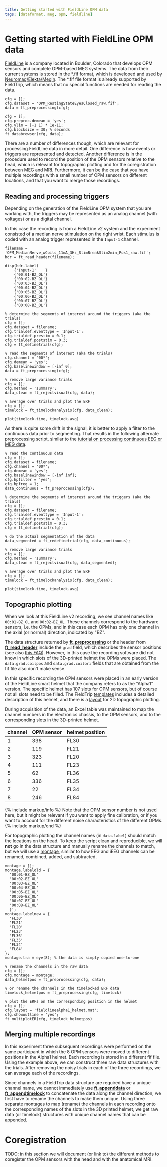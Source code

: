 ```yaml
---
title: Getting started with FieldLine OPM data
tags: [dataformat, meg, opm, fieldline]
---
```


# Getting started with FieldLine OPM data

[FieldLine](https://fieldlineinc.com/) is a company located in Boulder, Colorado that develops OPM sensors and complete OPM-based MEG systems. The data from their current systems is stored in the \*.fif format, which is developed and used by [Neuromag/Elekta/Megin](/getting_started/neuromag). The \*.fif file format is already supported by FieldTrip, which means that no special functions are needed for reading the data.

    cfg = [];
    cfg.dataset = 'OPM_RestingStateEyesClosed_raw.fif';
    data = ft_preprocessing(cfg);
    
    cfg = [];
    cfg.preproc.demean = 'yes';
    cfg.ylim = [-1 1] * 1e-11;
    cfg.blocksize = 30; % seconds
    ft_databrowser(cfg, data);

There are a number of differences though, which are relevant for processing FieldLine data in more detail. One difference is how events or triggers are represented and detected. Another difference is in the procedure used to record the position of the OPM sensors relative to the head, which is relevant for topographic plotting and for the coregistration between MEG and MRI. Furthermore, it can be the case that you have multiple recordings with a small number of OPM sensors on different locations, and that you want to merge those recordings.

## Reading and processing triggers

Depending on the generation of the FieldLine OPM system that you are working with, the triggers may be represented as an analog channel (with voltages) or as a digital channel.

In this case the recording is from a FieldLine v2 system and the experiment consisted of a median nerve stimulation on the right wrist. Each stimulus is coded with an analog trigger represented in the `Input-1` channel.

    filename = 'OPM_MedianNerve_wCoils_11mA_3Hz_StimBreakStim2min_Pos1_raw.fif';
    hdr = ft_read_header(filename);

    disp(hdr.label)
        {'Input-1'    }
        {'00:01-BZ_OL'}
        {'00:02-BZ_OL'}
        {'00:03-BZ_OL'}
        {'00:04-BZ_OL'}
        {'00:05-BZ_OL'}
        {'00:06-BZ_OL'}
        {'00:07-BZ_OL'}
        {'00:08-BZ_OL'}

    % determine the segments of interest around the triggers (aka the trials)
    cfg = [];
    cfg.dataset = filename;
    cfg.trialdef.eventtype = 'Input-1';
    cfg.trialdef.prestim = 0.1;
    cfg.trialdef.poststim = 0.3;
    cfg = ft_definetrial(cfg);

    % read the segments of interest (aka the trials)
    cfg.channel = '00*';
    cfg.demean = 'yes';
    cfg.baselinewindow = [-inf 0];
    data = ft_preprocessing(cfg);

    % remove large variance trials
    cfg = [];
    cfg.method = 'summary';
    data_clean = ft_rejectvisual(cfg, data);

    % average over trials and plot the ERF
    cfg = [];
    timelock = ft_timelockanalysis(cfg, data_clean);

    plot(timelock.time, timelock.avg)

As there is quite some drift in the signal, it is better to apply a filter to the continuous data prior to segmenting. That results in the following alternate preprocessing script, similar to the [tutorial on processing continuous EEG or MEG data](/tutorial/continuous/).

    % read the continuous data
    cfg = [];
    cfg.dataset = filename;
    cfg.channel = '00*';
    cfg.demean = 'yes';
    cfg.baselinewindow = [-inf inf];
    cfg.hpfilter = 'yes';
    cfg.hpfreq = 1;
    data_continuous = ft_preprocessing(cfg);

    % determine the segments of interest around the triggers (aka the trials)
    cfg = [];
    cfg.dataset = filename;
    cfg.trialdef.eventtype = 'Input-1';
    cfg.trialdef.prestim = 0.1;
    cfg.trialdef.poststim = 0.3;
    cfg = ft_definetrial(cfg);

    % do the actual segmentation of the data
    data_segmented = ft_redefinetrial(cfg, data_continuous);

    % remove large variance trials
    cfg = [];
    cfg.method = 'summary';
    data_clean = ft_rejectvisual(cfg, data_segmented);

    % average over trials and plot the ERF
    cfg = [];
    timelock = ft_timelockanalysis(cfg, data_clean);

    plot(timelock.time, timelock.avg)

## Topographic plotting

When we look at this FieldLine v2 recording, we see channel names like `00:01-BZ_OL` and `00:02-BZ_OL`. These channels correspond to the hardware sensors, i.e. the OPMs, and in this case each OPM has only one channel in the axial (or normal) direction, indicated by "BZ".

The data structure returned by **[ft_preprocessing](/reference/ft_preprocessing)** or the header from **[ft_read_header](/reference/fileio/ft_read_header)** include the `grad` field, which describes the sensor positions (see also [this FAQ](/faq/how_are_electrodes_magnetometers_or_gradiometers_described)). However, in this case the recording software did not know in which slots of the 3D-printed helmet the OPMs were placed. The `data.grad.coilpos` and `data.grad.coilori` fields that are obtained from the fif file also don't make sense.

In this specific recording the OPM sensors were placed in an early version of the FieldLine smart helmet that the company refers to as the "Alpha1" version. The specific helmet has 107 slots for OPM sensors, but of course not all slots need to be filled. The FieldTrip [templates](/template/gradiometer) includes a detailed description of this helmet, and there is a [layout](/template/layout/#fieldline-opm-system) for 2D topographic plotting.

During acquisition of the data, an Excel table was maintained to map the channel numbers in the electronics chassis, to the OPM sensors, and to the corresponding slots in the 3D-printed helmet.

| channel | OPM sensor | helmet position |
|---------|------------|-----------------|
| 1       | 338        | FL30            |
| 2       | 119        | FL21            |
| 3       | 323        | FL20            |
| 4       | 111        | FL23            |
| 5       | 62         | FL36            |
| 6       | 336        | FL35            |
| 7       | 22         | FL34            |
| 8       | 246        | FL84            |


{% include markup/info %}
Note that the OPM sensor number is not used here, but it might be relevant if you want to apply fine calibration, or if you want to account for the different noise characteristics of the different OPMs.
{% include markup/end %}

For topographic plotting the channel names (in `data.label`) should match the locations on the head. To keep the script clean and reproducible, we will **not** go in the data structure and manually rename the channels to match, but we will use a [montage](/example/rereference/#montage), similar to how EEG and iEEG channels can be renamed, combined, added, and subtracted.

    montage = [];
    montage.labelold = {
      '00:01-BZ_OL'
      '00:02-BZ_OL'
      '00:03-BZ_OL'
      '00:04-BZ_OL'
      '00:05-BZ_OL'
      '00:06-BZ_OL'
      '00:07-BZ_OL'
      '00:08-BZ_OL'
      }';
    montage.labelnew = {
      'FL30'
      'FL21'
      'FL20'
      'FL23'
      'FL36'
      'FL35'
      'FL34'
      'FL84'
    };
    montage.tra = eye(8); % the data is simply copied one-to-one

    % rename the channels in the raw data
    cfg = [];
    cfg.montage = montage;
    data_helmetpos = ft_preprocessing(cfg, data);

    % or rename the channels in the timelocked ERF data
    timelock_helmetpos = ft_preprocessing(cfg, timelock)

    % plot the ERFs on the corresponding position in the helmet
    cfg = [];
    cfg.layout = 'fieldlinealpha1_helmet.mat';
    cfg.showoutline = 'yes';
    ft_multiplotER(cfg, timelock_helmetpos)

## Merging multiple recordings

In this experiment three subsequent recordings were performed on the same participant in which the 8 OPM sensors were moved to different positions in the Alpha1 helmet. Each recording is stored in a different fif file. Using the example above, we can construct three raw data structures with the trials. After removing the noisy trials in each of the three recordings, we can average each of the recordings.  

Since channels in a FieldTrip data structure are required have a unique channel name, we cannot immediately use **[ft_appenddata](/reference/ft_appenddata)** or **[ft_appendtimelock](/reference/ft_appendtimelock)** to concatenate the data along the channel direction; we first have to rename the channels to make them unique. Using three separate montages to map (rename) the channels in each recording onto the corresponding names of the slots in the 3D printed helmet, we get raw data (or timelock) structures with unique channel names that can be appended.

# Coregistration

TODO: in this section we will document (or link to) the different methods to coregister the OPM sensors with the head and with the anatomical MRI.
